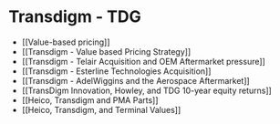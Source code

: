 # Transdigm - TDG

- [[Value-based pricing]]
- [[Transdigm - Value based Pricing Strategy]]
- [[Transdigm - Telair Acquisition and OEM Aftermarket pressure]]
- [[Transdigm - Esterline Technologies Acquisition]]
- [[Transdigm - AdelWiggins and the Aerospace Aftermarket]]
- [[TransDigm Innovation, Howley, and TDG 10-year equity returns]]
- [[Heico, Transdigm and PMA Parts]]
- [[Heico, Transdigm, and Terminal Values]]